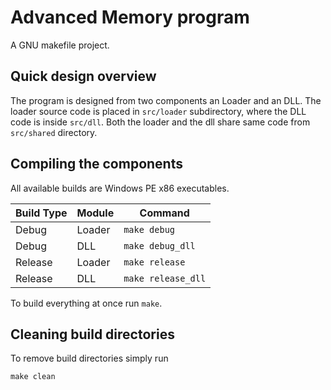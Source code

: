 # Advanced Memory program
A GNU makefile project.

## Quick design overview
The program is designed from two components an Loader and an DLL. The loader source code is placed in `src/loader` subdirectory, where the DLL code is inside `src/dll`. Both the loader and the dll share same code from `src/shared` directory.

## Compiling the components
All available builds are Windows PE x86 executables.

| Build Type | Module | Command |
|------------|--------|---------|
| Debug | Loader | `make debug` |
| Debug | DLL | `make debug_dll` |
| Release | Loader | `make release` |
| Release | DLL | `make release_dll` |

To build everything at once run `make`.

## Cleaning build directories

To remove build directories simply run
```
make clean
```
